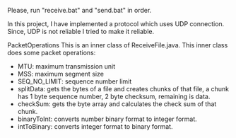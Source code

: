 Please, run "receive.bat" and "send.bat" in order.

In this project, I have implemented a protocol which uses UDP connection. Since, UDP is not reliable I tried to make it reliable.

PacketOperations
This is an inner class of ReceiveFile.java. This inner class does some packet operations:
- MTU: maximum transmission unit
- MSS: maximum segment size
- SEQ_NO_LIMIT: sequence number limit
- splitData: gets the bytes of a file and creates chunks of that file, a chunk has 1 byte sequence number, 2 byte checksum, remaining is data.
- checkSum: gets the byte array and calculates the check sum of that chunk.
- binaryToInt: converts number binary format to integer format.
- intToBinary: converts integer format to binary format.
